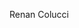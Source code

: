 Renan Colucci

<!---
coluccir/coluccir is a ✨ special ✨ repository because its `README.md` (this file) appears on your GitHub profile.
You can click the Preview link to take a look at your changes.
--->
